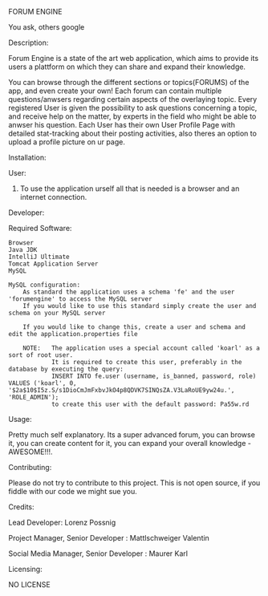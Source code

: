 FORUM ENGINE

You ask, others google


Description:

Forum Engine is a state of the art web application, which aims to provide its users a plattform on which they can share and expand their knowledge.

You can browse through the different sections or topics(FORUMS) of the app, and even create your own! Each forum can contain multiple questions/anwsers regarding certain aspects of the overlaying topic.
Every registered User is given the possibility to ask questions concerning a topic, and receive help on the matter, by experts in the field who might be able to anwser his question.
Each User has their own User Profile Page with detailed stat-tracking about their posting activities, also theres an option to upload a profile picture on ur page.



Installation:

User:

1. To use the application urself all that is needed is a browser and an internet connection.


Developer:

Required Software:

    Browser
    Java JDK
    IntelliJ Ultimate
    Tomcat Application Server
    MySQL
	
	MySQL configuration:
		As standard the application uses a schema 'fe' and the user 'forumengine' to access the MySQL server
		If you would like to use this standard simply create the user and schema on your MySQL server
		
		If you would like to change this, create a user and schema and edit the application.properties file
		
		NOTE: 	The application uses a special account called 'koarl' as a sort of root user.
				It is required to create this user, preferably in the database by executing the query:
				INSERT INTO fe.user (username, is_banned, password, role) VALUES ('koarl', 0, '$2a$10$I5z.S/s1DioCmJmFxbvJkO4p8QDVK7SINQsZA.V3LaRoUE9yw24u.', 'ROLE_ADMIN');
				to create this user with the default password: Pa55w.rd




Usage:

Pretty much self explanatory. Its a super advanced forum, you can browse it, you can create content for it, you can expand your overall knowledge - AWESOME!!!.


Contributing:

Please do not try to contribute to this project. This is not open source, if you fiddle with our code we might sue you.


Credits:

Lead Developer:  Lorenz Possnig

Project Manager, Senior Developer : Mattlschweiger Valentin

Social Media Manager, Senior Developer : Maurer Karl


Licensing:

NO LICENSE
